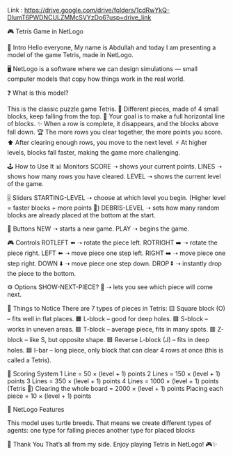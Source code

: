 Link : https://drive.google.com/drive/folders/1cdRwYkQ-DlumT6PWDNCULZMMcSVYzDo6?usp=drive_link

🎮 Tetris Game in NetLogo

👋 Intro
Hello everyone,
My name is Abdullah and today I am presenting a model of the game Tetris, made in NetLogo.

🖥️ NetLogo is a software where we can design simulations — small computer models that copy how things work in the real world.

❓ What is this model?

This is the classic puzzle game Tetris.
🧩 Different pieces, made of 4 small blocks, keep falling from the top.
🎯 Your goal is to make a full horizontal line of blocks.
✨ When a row is complete, it disappears, and the blocks above fall down.
🏆 The more rows you clear together, the more points you score.
⬆️ After clearing enough rows, you move to the next level.
⚡ At higher levels, blocks fall faster, making the game more challenging.

🕹️ How to Use It
📊 Monitors
SCORE ➝ shows your current points.
LINES ➝ shows how many rows you have cleared.
LEVEL ➝ shows the current level of the game.

🎚️ Sliders
STARTING-LEVEL ➝ choose at which level you begin.
(Higher level = faster blocks + more points 🎯)
DEBRIS-LEVEL ➝ sets how many random blocks are already placed at the bottom at the start.

🔘 Buttons
NEW ➝ starts a new game.
PLAY ➝ begins the game.

🎮 Controls
ROTLEFT ⬅️ ➝ rotate the piece left.
ROTRIGHT ➡️ ➝ rotate the piece right.
LEFT ⬅️ ➝ move piece one step left.
RIGHT ➡️ ➝ move piece one step right.
DOWN ⬇️ ➝ move piece one step down.
DROP ⏬ ➝ instantly drop the piece to the bottom.

⚙️ Options
SHOW-NEXT-PIECE? 🔮 ➝ lets you see which piece will come next.

🔷 Things to Notice
There are 7 types of pieces in Tetris:
🟨 Square block (O) – fits well in flat places.
🟧 L-block – good for deep holes.
🟩 S-block – works in uneven areas.
🟪 T-block – average piece, fits in many spots.
🟥 Z-block – like S, but opposite shape.
🟦 Reverse L-block (J) – fits in deep holes.
🟦 I-bar – long piece, only block that can clear 4 rows at once (this is called a Tetris).

🏅 Scoring System
1 Line = 50 × (level + 1) points
2 Lines = 150 × (level + 1) points
3 Lines = 350 × (level + 1) points
4 Lines = 1000 × (level + 1) points (Tetris 🎉)
Clearing the whole board = 2000 × (level + 1) points
Placing each piece = 10 × (level + 1) points

🐢 NetLogo Features

This model uses turtle breeds.
That means we create different types of agents:
one type for falling pieces
another type for placed blocks

🙏 Thank You
That’s all from my side.
Enjoy playing Tetris in NetLogo! 🎮✨
